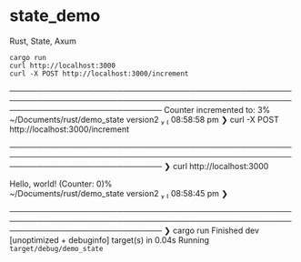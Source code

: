 # state_demo
Rust, State, Axum

    cargo run
    curl http://localhost:3000
    curl -X POST http://localhost:3000/increment
    


───────────────────────────────────────────────────────────────────────────────────────────────────────────────────────────────
Counter incremented to: 3%                                                                                                     
 ~/Documents/rust/demo_state  version2                                                                          08:58:58 pm 
❯ curl -X POST http://localhost:3000/increment


───────────────────────────────────────────────────────────────────────────────────────────────────────────────────────────────
❯ curl http://localhost:3000

Hello, world! (Counter: 0)%                                                                                                    
 ~/Documents/rust/demo_state  version2                                                                          08:58:45 pm 
❯ 

───────────────────────────────────────────────────────────────────────────────────────────────────────────────────────────────
❯ cargo run
    Finished dev [unoptimized + debuginfo] target(s) in 0.04s
     Running `target/debug/demo_state`


                                                                                                           



